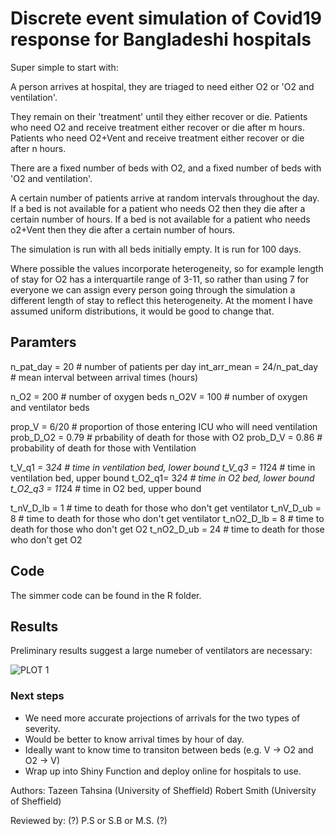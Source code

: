 # Discrete event simulation of Covid19 response for Bangladeshi hospitals

Super simple to start with:

A person arrives at hospital, they are triaged to need either O2 or 'O2 and ventilation'.
 
They remain on their 'treatment' until they either recover or die. Patients who need O2 and receive treatment either recover  or die after m hours. Patients who need O2+Vent and receive treatment either recover or die after n hours. 
 
There are a fixed number of beds with O2, and a fixed number of beds with 'O2 and ventilation'. 
 
A certain number of patients arrive at random intervals throughout the day. If a bed is not available for a patient who needs O2 then they die after a certain number of hours. If a bed is not available for a patient who needs o2+Vent then they die after a certain number of hours.
 
The simulation is run with all beds initially empty. It is run for 100 days.
 
Where possible the values incorporate heterogeneity, so for example length of stay for O2 has a interquartile range of 3-11, so rather than using 7 for everyone we can assign every person going through the simulation a different length of stay to reflect this heterogeneity. At the moment I have assumed uniform distributions, it would be good to change that.


## Paramters
n_pat_day = 20   # number of patients per day
int_arr_mean = 24/n_pat_day # mean interval between arrival times (hours)

n_O2 = 200       # number of oxygen beds
n_O2V = 100       # number of oxygen and ventilator beds

prop_V = 6/20   # proportion of those entering ICU who will need ventilation
prob_D_O2 = 0.79 # prbability of death for those with O2
prob_D_V = 0.86  # probability of death for those with Ventilation

t_V_q1 = 3*24   # time in ventilation bed, lower bound
t_V_q3 = 11*24  # time in ventilation bed, upper bound
t_O2_q1= 3*24   # time in O2 bed, lower bound
t_O2_q3 = 11*24 # time in O2 bed, upper bound

t_nV_D_lb  = 1      # time to death for those who don't get ventilator
t_nV_D_ub  = 8      # time to death for those who don't get ventilator
t_nO2_D_lb = 8      # time to death for those who don't get O2
t_nO2_D_ub = 24      # time to death for those who don't get O2


## Code

The simmer code can be found in the R folder.

## Results

Preliminary results suggest a large numeber of ventilators are necessary:

![PLOT 1](https://github.com/RobertASmith/covid_bangladesh/outputs/resource_use.png)


### Next steps
  
  - We need more accurate projections of arrivals for the two types of severity.
  - Would be better to know arrival times by hour of day.
  - Ideally want to know time to transiton between beds (e.g. V -> O2 and O2 -> V)
  - Wrap up into Shiny Function and deploy online for hospitals to use.
 
 
Authors:
Tazeen Tahsina (University of Sheffield)
Robert Smith (University of Sheffield)

Reviewed by:
(?) P.S or S.B or M.S. (?)
